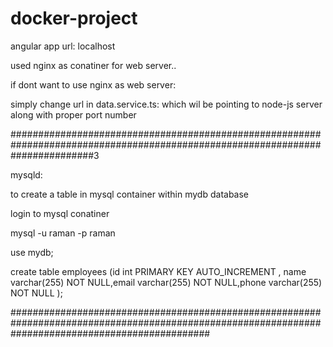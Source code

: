 # docker-project

angular app url: localhost

used nginx as conatiner for web server..

if dont want to use nginx as web server:

simply change url in data.service.ts: which wil be pointing to node-js server along with proper port number



###############################################################################################################################3

mysqld:

to create a table in mysql container within mydb database

login to mysql conatiner
  
mysql -u raman -p raman

use mydb;
  
create table employees (id int PRIMARY KEY AUTO_INCREMENT , name varchar(255) NOT NULL,email varchar(255) NOT NULL,phone varchar(255) NOT NULL );
  
####################################################################################################################################################
 

